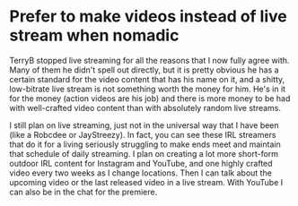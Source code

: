 # Prefer to make videos instead of live stream when nomadic

TerryB stopped live streaming for all the reasons that I now fully agree with. Many of them he didn't spell out directly, but it is pretty obvious he has a certain standard for the video content that has his name on it, and a shitty, low-bitrate live stream is not something worth the money for him. He's in it for the money (action videos are his job) and there is more money to be had with well-crafted video content than with absolutely random live streams.

I still plan on live streaming, just not in the universal way that I have been (like a Robcdee or JayStreezy). In fact, you can see these IRL streamers that do it for a living seriously struggling to make ends meet and maintain that schedule of daily streaming. I plan on creating a lot more short-form outdoor IRL content for Instagram and YouTube, and one highly crafted video every two weeks as I change locations. Then I can talk about the upcoming video or the last released video in a live stream. With YouTube I can also be in the chat for the premiere.

